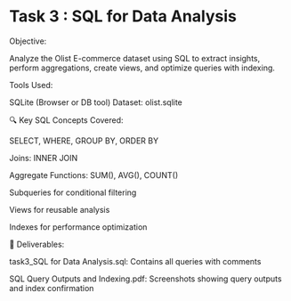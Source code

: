 # Task 3 : SQL for Data Analysis
Objective:

Analyze the Olist E-commerce dataset using SQL to extract insights, perform aggregations, create views, and optimize queries with indexing.


Tools Used:

SQLite (Browser or DB tool)
Dataset: olist.sqlite


🔍 Key SQL Concepts Covered:

SELECT, WHERE, GROUP BY, ORDER BY

Joins: INNER JOIN

Aggregate Functions: SUM(), AVG(), COUNT()

Subqueries for conditional filtering

Views for reusable analysis

Indexes for performance optimization


📂 Deliverables:

task3_SQL for Data Analysis.sql: Contains all queries with comments

SQL Query Outputs and Indexing.pdf: Screenshots showing query outputs and index confirmation

